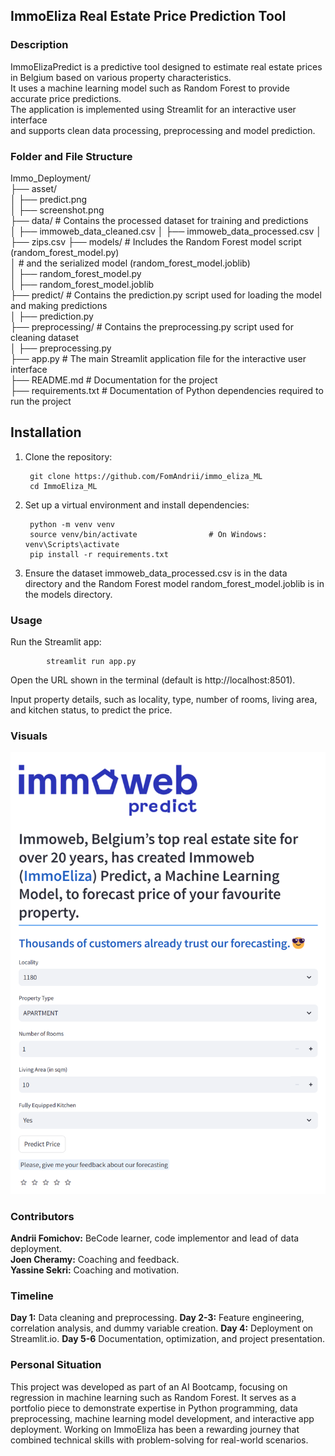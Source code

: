 ## **ImmoEliza Real Estate Price Prediction Tool**

### **Description**

ImmoElizaPredict is a predictive tool designed to estimate real estate prices in Belgium based on various property characteristics.  
It uses a machine learning model such as Random Forest to provide accurate price predictions.  
The application is implemented using Streamlit for an interactive user interface  
and supports clean data processing, preprocessing and model prediction.

### **Folder and File Structure**

Immo_Deployment/  
    ├── asset/   
    │   ├── predict.png    
    │   ├── screenshot.png     
    ├── data/                                  #    Contains the processed dataset for training and predictions  
    │   ├── immoweb_data_cleaned.csv
    │   ├── immoweb_data_processed.csv
    │   ├── zips.csv
    ├── models/                             # Includes the Random Forest model script (random_forest_model.py)  
    │                                       # and the serialized model (random_forest_model.joblib)  
    │   ├── random_forest_model.py  
    │   ├── random_forest_model.joblib  
    ├── predict/                            # Contains the prediction.py script used for loading the model and making predictions  
    │   ├── prediction.py  
    ├── preprocessing/                      # Contains the preprocessing.py script used for cleaning dataset  
    │   ├── preprocessing.py  
    ├── app.py                              # The main Streamlit application file for the interactive user interface  
    ├── README.md                           # Documentation for the project  
    ├── requirements.txt                    # Documentation of Python dependencies required to run the project  

## **Installation**

1. Clone the repository:

        git clone https://github.com/FomAndrii/immo_eliza_ML  
        cd ImmoEliza_ML  

2. Set up a virtual environment and install dependencies:

        python -m venv venv  
        source venv/bin/activate                # On Windows: venv\Scripts\activate  
        pip install -r requirements.txt  

3. Ensure the dataset immoweb_data_processed.csv is in the data directory and the Random Forest model random_forest_model.joblib is in the models directory.

### **Usage**

Run the Streamlit app:

            streamlit run app.py

Open the URL shown in the terminal (default is http://localhost:8501).

Input property details, such as locality, type, number of rooms, living area, and kitchen status, to predict the price.

### **Visuals**

**![The main page](<asset/screenshot.png>)**

### **Contributors**

**Andrii Fomichov:** BeCode learner, code implementor and lead of data deployment.  
**Joen Cheramy:** Coaching and feedback.  
**Yassine Sekri:**  Coaching and motivation.  

### **Timeline**

**Day 1:** Data cleaning and preprocessing.
**Day 2-3:** Feature engineering, correlation analysis, and dummy variable creation.
**Day 4:** Deployment on Streamlit.io.
**Day 5-6** Documentation, optimization, and project presentation.

### **Personal Situation**

This project was developed as part of an AI Bootcamp, focusing on regression in machine learning such as Random Forest. It serves as a portfolio piece to demonstrate expertise in Python programming, data preprocessing, machine learning model development, and interactive app deployment. Working on ImmoEliza has been a rewarding journey that combined technical skills with problem-solving for real-world scenarios.
